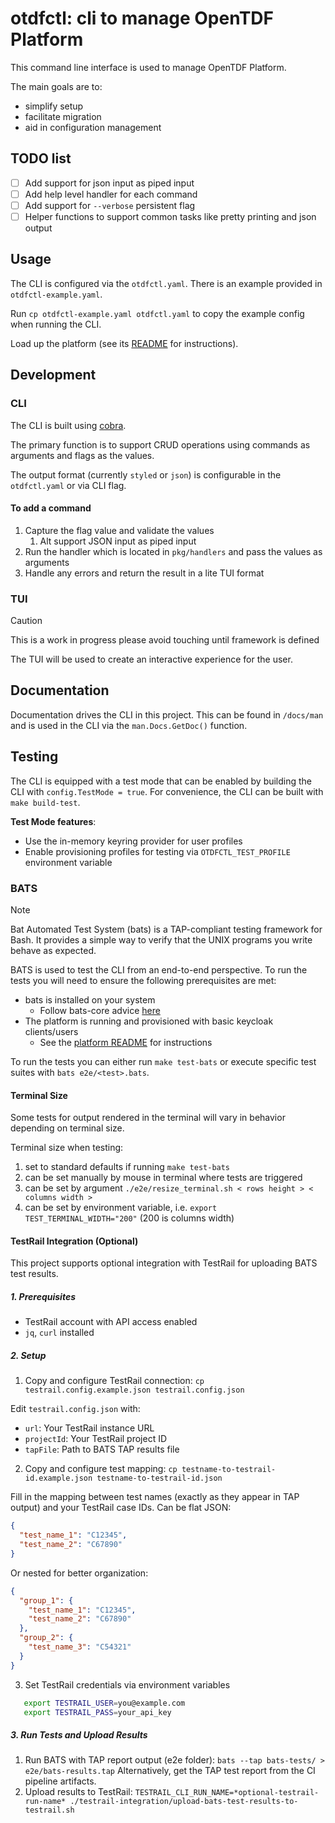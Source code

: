 # otdfctl: cli to manage OpenTDF Platform

This command line interface is used to manage OpenTDF Platform.

The main goals are to:

- simplify setup
- facilitate migration
- aid in configuration management

## TODO list

- [ ] Add support for json input as piped input
- [ ] Add help level handler for each command
- [ ] Add support for `--verbose` persistent flag
- [ ] Helper functions to support common tasks like pretty printing and json output

## Usage

The CLI is configured via the `otdfctl.yaml`. There is an example provided in `otdfctl-example.yaml`.

Run `cp otdfctl-example.yaml otdfctl.yaml` to copy the example config when running the CLI.

Load up the platform (see its [README](https://github.com/opentdf/platform?tab=readme-ov-file#run) for instructions).

## Development

### CLI

The CLI is built using [cobra](https://cobra.dev/).

The primary function is to support CRUD operations using commands as arguments and flags as the values.

The output format (currently `styled` or `json`) is configurable in the `otdfctl.yaml` or via CLI flag.

#### To add a command

1. Capture the flag value and validate the values
   1. Alt support JSON input as piped input
2. Run the handler which is located in `pkg/handlers` and pass the values as arguments
3. Handle any errors and return the result in a lite TUI format

### TUI

> [!CAUTION]
> This is a work in progress please avoid touching until framework is defined

The TUI will be used to create an interactive experience for the user.

## Documentation

Documentation drives the CLI in this project. This can be found in `/docs/man` and is used in the
CLI via the `man.Docs.GetDoc()` function.

## Testing

The CLI is equipped with a test mode that can be enabled by building the CLI with `config.TestMode = true`.
For convenience, the CLI can be built with `make build-test`.

**Test Mode features**:

- Use the in-memory keyring provider for user profiles
- Enable provisioning profiles for testing via `OTDFCTL_TEST_PROFILE` environment variable

### BATS

> [!NOTE]
> Bat Automated Test System (bats) is a TAP-compliant testing framework for Bash. It provides a simple way to verify that the UNIX programs you write behave as expected.

BATS is used to test the CLI from an end-to-end perspective. To run the tests you will need to ensure the following
prerequisites are met:

- bats is installed on your system
  - Follow bats-core advice [here](https://github.com/bats-core/homebrew-bats-core?tab=readme-ov-file#homebrew-bats-core)
- The platform is running and provisioned with basic keycloak clients/users
  - See the [platform README](https://github.com/opentdf/platform) for instructions

To run the tests you can either run `make test-bats` or execute specific test suites with `bats e2e/<test>.bats`.

#### Terminal Size

Some tests for output rendered in the terminal will vary in behavior depending on terminal size.

Terminal size when testing:

1. set to standard defaults if running `make test-bats`
2. can be set manually by mouse in terminal where tests are triggered
3. can be set by argument `./e2e/resize_terminal.sh < rows height > < columns width >`
4. can be set by environment variable, i.e. `export TEST_TERMINAL_WIDTH="200"` (200 is columns width)

#### TestRail Integration (Optional)

This project supports optional integration with TestRail for uploading BATS test results.

##### 1. Prerequisites

- TestRail account with API access enabled
- `jq`, `curl` installed

##### 2. Setup

1. Copy and configure TestRail connection: 
`cp testrail.config.example.json testrail.config.json`

  Edit `testrail.config.json` with:
  - `url`: Your TestRail instance URL
  - `projectId`: Your TestRail project ID 
  - `tapFile`: Path to BATS TAP results file 

2. Copy and configure test mapping:
  `cp testname-to-testrail-id.example.json testname-to-testrail-id.json`

Fill in the mapping between test names (exactly as they appear in TAP output) and your TestRail case IDs.
Can be flat JSON:
```json
{
  "test_name_1": "C12345",
  "test_name_2": "C67890"
}
```
Or nested for better organization:
```json
{
  "group_1": {
    "test_name_1": "C12345",
    "test_name_2": "C67890"
  },
  "group_2": {
    "test_name_3": "C54321"
  }
}
```

3. Set TestRail credentials via environment variables
```bash
   export TESTRAIL_USER=you@example.com
   export TESTRAIL_PASS=your_api_key
```

##### 3. Run Tests and Upload Results

1. Run BATS with TAP report output (e2e folder): `bats --tap bats-tests/ > e2e/bats-results.tap`
Alternatively, get the TAP test report from the CI pipeline artifacts.
2. Upload results to TestRail:
`TESTRAIL_CLI_RUN_NAME=*optional-testrail-run-name* ./testrail-integration/upload-bats-test-results-to-testrail.sh`




